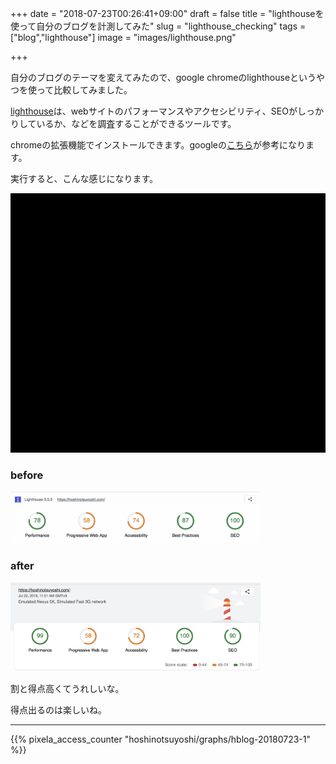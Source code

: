 +++
date = "2018-07-23T00:26:41+09:00"
draft = false
title = "lighthouseを使って自分のブログを計測してみた"
slug = "lighthouse_checking"
tags = ["blog","lighthouse"]
image = "images/lighthouse.png"

+++

自分のブログのテーマを変えてみたので、google chromeのlighthouseというやつを使って比較してみました。

<!--more-->

[lighthouse](https://github.com/GoogleChrome/lighthouse)は、webサイトのパフォーマンスやアクセシビリティ、SEOがしっかりしているか、などを調査することができるツールです。

chromeの拡張機能でインストールできます。googleの[こちら](https://developers.google.com/web/tools/lighthouse/?hl=ja)が参考になります。

実行すると、こんな感じになります。

<img alt="slack" src="/images/my_blog_old_lighthouse_anime.gif" width=800>

### before

<img alt="slack" src="/images/my_blog_old_lighthouse.png" width=400>

### after

<img alt="slack" src="/images/my_blog_new_lighthouse.png" width=400>

割と得点高くてうれしいな。

得点出るのは楽しいね。

<script type="text/javascript" src="/js/prism.js" async></script>

---

{{% pixela_access_counter "hoshinotsuyoshi/graphs/hblog-20180723-1" %}}
